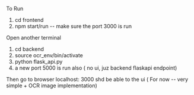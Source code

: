 To Run

1. cd frontend
2. npm start/run -- make sure the port 3000 is run

Open another terminal
1. cd backend
2. source ocr_env/bin/activate
3. python flask_api.py
4. a new port 5000 is run also ( no ui, juz backend flaskapi endpoint)

Then go to browser localhost: 3000 shd be able to the ui ( For now -- very simple + OCR image implementation)
